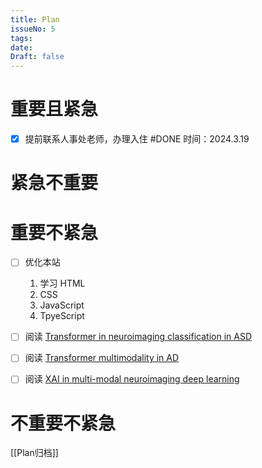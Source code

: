 ```yaml
---
title: Plan
issueNo: 5
tags: 
date: 
Draft: false
---
```

<div class="article-header">

# 重要且紧急

- [x] 提前联系人事处老师，办理入住 #DONE 时间：2024.3.19
</div>

<div class="article-header">

# 紧急不重要

</div> 


<div class="article-header">

# 重要不紧急

</div> 

- [ ] 优化本站
	1. 学习 HTML
	2. CSS
	3. JavaScript
	4. TpyeScript


- [ ] 阅读 [Transformer in neuroimaging classification in ASD](https://ieeexplore.ieee.org/document/9845999)
- [ ] 阅读 [Transformer multimodality in AD](https://www.sciencedirect.com/science/article/pii/S1053811923004184#fig0001)
- [ ] 阅读 [XAI in multi-modal neuroimaging deep learning ](https://www.sciencedirect.com/science/article/pii/S1053811922006206#fig0002)

<div class="article-header">

# 不重要不紧急

</div> 


[[Plan归档]]



